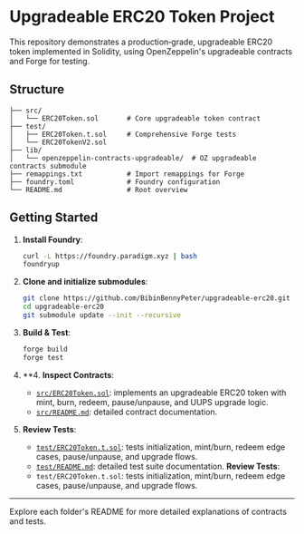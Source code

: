 # Upgradeable ERC20 Token Project

This repository demonstrates a production‑grade, upgradeable ERC20 token implemented in Solidity, using OpenZeppelin's upgradeable contracts and Forge for testing.

## Structure

```
├── src/
│   └── ERC20Token.sol       # Core upgradeable token contract
├── test/
│   ├── ERC20Token.t.sol     # Comprehensive Forge tests
│   └── ERC20TokenV2.sol     
├── lib/
│   └── openzeppelin-contracts-upgradeable/  # OZ upgradeable contracts submodule
├── remappings.txt           # Import remappings for Forge
├── foundry.toml             # Foundry configuration
└── README.md                # Root overview
```

## Getting Started

1. **Install Foundry**:

   ```bash
   curl -L https://foundry.paradigm.xyz | bash
   foundryup
   ```

2. **Clone and initialize submodules**:

   ```bash
   git clone https://github.com/BibinBennyPeter/upgradeable-erc20.git
   cd upgradeable-erc20
   git submodule update --init --recursive
   ```

3. **Build & Test**:

   ```bash
   forge build
   forge test
   ```

4. \*\*4. **Inspect Contracts**:

   * [`src/ERC20Token.sol`](https://github.com/BibinBennyPeter/upgradeable-erc20/blob/main/src/ERC20Token.sol): implements an upgradeable ERC20 token with mint, burn, redeem, pause/unpause, and UUPS upgrade logic.
   * [`src/README.md`](src/README.md): detailed contract documentation.

5. **Review Tests**:

   * [`test/ERC20Token.t.sol`](https://github.com/BibinBennyPeter/upgradeable-erc20/blob/main/test/ERC20Token.t.sol): tests initialization, mint/burn, redeem edge cases, pause/unpause, and upgrade flows.
   * [`test/README.md`](test/README.md): detailed test suite documentation. **Review Tests**:
   * `test/ERC20Token.t.sol`: tests initialization, mint/burn, redeem edge cases, pause/unpause, and upgrade flows.

---

Explore each folder's README for more detailed explanations of contracts and tests.
